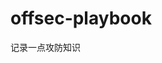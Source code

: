 




















































































































































# offsec-playbook
记录一点攻防知识
